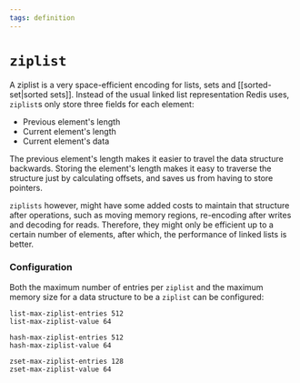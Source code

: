 ```yaml
---
tags: definition
---
```


# `ziplist`
A ziplist is a very space-efficient encoding for lists, sets and [[sorted-set|sorted sets]]. Instead of the usual linked list representation Redis uses, `ziplist`s only store three fields for each element:

* Previous element's length
* Current element's length
* Current element's data

The previous element's length makes it easier to travel the data structure backwards. Storing the element's length makes it easy to traverse the structure just by calculating offsets, and saves us from having to store pointers.

`ziplists` however, might have some added costs to maintain that structure after operations, such as moving memory regions, re-encoding after writes and decoding for reads. Therefore, they might only be efficient up to a certain number of elements, after which, the performance of linked lists is better.

### Configuration
Both the maximum number of entries per `ziplist` and the maximum memory size for a data structure to be a `ziplist` can be configured:

```
list-max-ziplist-entries 512
list-max-ziplist-value 64

hash-max-ziplist-entries 512
hash-max-ziplist-value 64

zset-max-ziplist-entries 128
zset-max-ziplist-value 64
```

